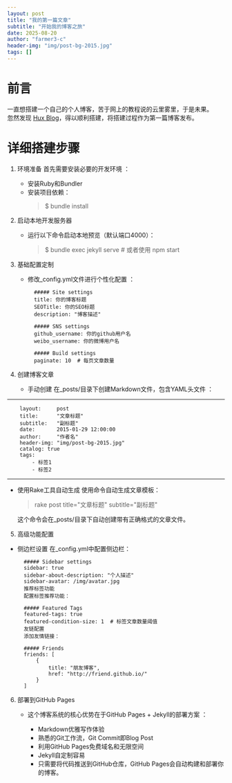 ```yaml
---
layout: post
title: "我的第一篇文章"
subtitle: "开始我的博客之旅"
date: 2025-08-20
author: "farmer3-c"
header-img: "img/post-bg-2015.jpg"
tags: []
---
```

# 前言
一直想搭建一个自己的个人博客，苦于网上的教程说的云里雾里，于是未果。  
    忽然发现 [Hux Blog](https://github.com/Huxpro/huxpro.github.io)，得以顺利搭建，将搭建过程作为第一篇博客发布。




# 详细搭建步骤 
1. 环境准备 
首先需要安装必要的开发环境 ：

    - 安装Ruby和Bundler
    - 安装项目依赖：
        > $ bundle install 

2. 启动本地开发服务器 
    - 运行以下命令启动本地预览（默认端口4000）：
         >$ bundle exec jekyll serve  # 或者使用 npm start
3. 基础配置定制 
    - 修改_config.yml文件进行个性化配置 ：

            ##### Site settings  
            title: 你的博客标题  
            SEOTitle: 你的SEO标题  
            description: "博客描述"  
            
            ##### SNS settings        
            github_username: 你的github用户名  
            weibo_username: 你的微博用户名  
            
            ##### Build settings  
            paginate: 10  # 每页文章数量
4. 创建博客文章 
    - 手动创建
    在_posts/目录下创建Markdown文件，包含YAML头文件 ：

 ***
        layout:     post  
        title:      "文章标题"  
        subtitle:   "副标题"  
        date:       2015-01-29 12:00:00  
        author:     "作者名"  
        header-img: "img/post-bg-2015.jpg"  
        catalog: true  
        tags:  
            - 标签1  
            - 标签2  
 ***

- 使用Rake工具自动生成
  使用命令自动生成文章模板：

    > rake post title="文章标题" subtitle="副标题"

    这个命令会在_posts/目录下自动创建带有正确格式的文章文件。

5. 高级功能配置 
- 侧边栏设置
    在_config.yml中配置侧边栏：

        ##### Sidebar settings  
        sidebar: true  
        sidebar-about-description: "个人描述"  
        sidebar-avatar: /img/avatar.jpg
        推荐标签功能
        配置标签推荐功能：

        ##### Featured Tags  
        featured-tags: true    
        featured-condition-size: 1  # 标签文章数量阈值
        友链配置
        添加友情链接：

        ##### Friends  
        friends: [  
            {  
                title: "朋友博客",  
                href: "http://friend.github.io/"  
            }  
        ]
        


6. 部署到GitHub Pages 
    - 这个博客系统的核心优势在于GitHub Pages + Jekyll的部署方案 ：

        - Markdown优雅写作体验
        - 熟悉的Git工作流，Git Commit即Blog Post
        - 利用GitHub Pages免费域名和无限空间
        - Jekyll自定制容易
        - 只需要将代码推送到GitHub仓库，GitHub Pages会自动构建和部署你的博客。
